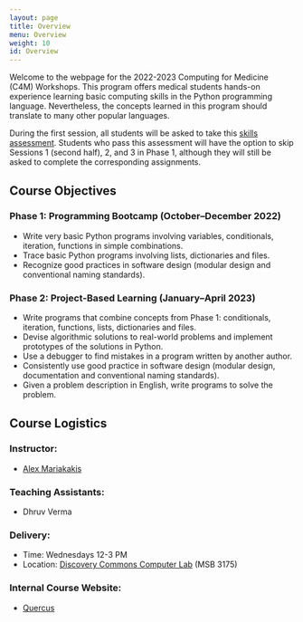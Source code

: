 ```yaml
---
layout: page
title: Overview
menu: Overview
weight: 10
id: Overview
---
```


Welcome to the webpage for the 2022-2023 Computing for Medicine (C4M) Workshops.
This program offers medical students hands-on experience learning basic computing skills in the Python programming language. Nevertheless, the concepts learned in this program should translate to many other popular languages.

During the first session, all students will be asked to take this [skills assessment](https://colab.research.google.com/github/C4M-UofT/C4M-UofT.github.io/blob/master/notebooks/C4M_Pre_course_Skills_Assessment.ipynb). 
Students who pass this assessment will have the option to skip Sessions 1 (second half), 2, and 3 in Phase 1, although they will still be asked to complete the corresponding assignments.

## Course Objectives

### Phase 1: Programming Bootcamp (October–December 2022)
- Write very basic Python programs involving variables, conditionals, iteration, functions in simple combinations.
- Trace basic Python programs involving lists, dictionaries and files.
- Recognize good practices in software design (modular design and conventional naming standards).

### Phase 2: Project-Based Learning (January–April 2023)
- Write programs that combine concepts from Phase 1: conditionals, iteration, functions, lists, dictionaries and files.
- Devise algorithmic solutions to real-world problems and implement prototypes of the solutions in Python.
- Use a debugger to find mistakes in a program written by another author.
- Consistently use good practice in software design (modular design, documentation and conventional naming standards).
- Given a problem description in English, write programs to solve the problem.

## Course Logistics

### Instructor:
- [Alex Mariakakis](https://mariakakis.github.io/)

### Teaching Assistants:
- Dhruv Verma

### Delivery:
- Time: Wednesdays 12-3 PM
- Location: [Discovery Commons Computer Lab](https://dc.med.utoronto.ca/service-provider/discovery-commons) (MSB 3175)

### Internal Course Website:
- [Quercus](https://q.utoronto.ca/courses/300115)